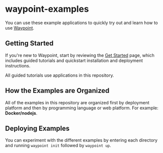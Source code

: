 # waypoint-examples

You can use these example applications to quickly try out and learn how to use 
[Waypoint](https://waypointproject.io/).

## Getting Started

If you're new to Waypoint, start by reviewing the 
[Get Started](https://waypointproject.io/docs/getting-started) page, which 
includes guided tutorials and quickstart installation and deployment 
instructions. 

All guided tutorials use applications in this repository.

## How the Examples are Organized

All of the examples in this repository are organized first by deployment
 platform and then by programming language or web platform. For example:
  **Docker/nodejs**.

## Deploying Examples

You can experiment with the different examples by entering each directory and 
running `waypoint init` followed by `waypoint up`.
